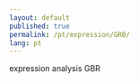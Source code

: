 ```yaml
---
layout: default
published: true
permalink: /pt/expression/GRB/
lang: pt
---
```


expression analysis GBR
